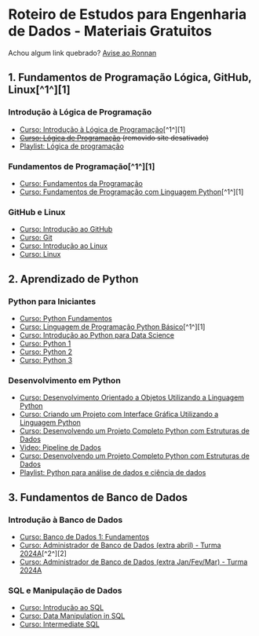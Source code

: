 # Roteiro de Estudos para Engenharia de Dados - Materiais Gratuitos

Achou algum link quebrado? [Avise ao Ronnan](https://linktr.ee/ronnanlima)

## 1. Fundamentos de Programação Lógica, GitHub, Linux[^1^][1]

### Introdução à Lógica de Programação
- [Curso: Introdução à Lógica de Programação](https://mundi.ifsul.edu.br/portal/introducao-a-logica-de-programacao.php)[^1^][1]
- ~~[Curso: Lógica de Programação](https://www.softblue.com.br/site/curso/id/6/CURSO+DE+LOGICA+DE+PROGRAMACAO+BASICO+ON+LINE+LO06+GRATIS) (removido site desativado)~~
- [Playlist: Lógica de programação](https://www.youtube.com/watch?v=JaTf3dhx464&list=PLfdDa19nz5SpJMLiGkRSctLH7QBr44goY)

### Fundamentos de Programação[^1^][1]
- [Curso: Fundamentos da Programação](https://mundi.ifsul.edu.br/portal/fundamentos-da-programacao.php)
- [Curso: Fundamentos de Programação com Linguagem Python](https://mundi.ifsul.edu.br/portal/fundamentos-de-programacao-com-linguagem-python.php)[^1^][1]

### GitHub e Linux
- [Curso: Introdução ao GitHub](https://www.youtube.com/playlist?list=PLHz_AreHm4dm7ZULPAmadvNhH6vk9oNZA)
- [Curso: Git](https://www.cursoemvideo.com/curso/curso-de-git-e-github/)
- [Curso: Introdução ao Linux](https://www.youtube.com/watch?v=6nN2EglOqCM&list=PLHz_AreHm4dlIXleu20uwPWFOSswqLYbV)
- [Curso: Linux](https://www.cursoemvideo.com/curso/linux/)

## 2. Aprendizado de Python

### Python para Iniciantes
- [Curso: Python Fundamentos](https://www.datascienceacademy.com.br/cursosgratuitos)
- [Curso: Linguagem de Programação Python Básico](https://www.ev.org.br/cursos/linguagem-de-programacao-python-basico)[^1^][1]
- [Curso: Introdução ao Python para Data Science](https://app.datacamp.com/learn/courses/intro-to-python-for-data-science)
- [Curso: Python 1](https://www.cursoemvideo.com/curso/python-3-mundo-1/)
- [Curso: Python 2](https://www.cursoemvideo.com/curso/python-3-mundo-2/)
- [Curso: Python 3](https://www.cursoemvideo.com/curso/python-3-mundo-3/)

### Desenvolvimento em Python
- [Curso: Desenvolvimento Orientado a Objetos Utilizando a Linguagem Python](https://www.ev.org.br/cursos/desenvolvimento-orientado-a-objetos-utilizando-a-linguagem-python)
- [Curso: Criando um Projeto com Interface Gráfica Utilizando a Linguagem Python](https://www.ev.org.br/cursos/criando-um-projeto-com-interface-grafica-utilizando-a-linguagem-python)
- [Curso: Desenvolvendo um Projeto Completo Python com Estruturas de Dados](https://www.ev.org.br/cursos/Desenvolvendo-um-Projeto-Completo-Python-com-Estruturas-de-Dados)
- [Video: Pipeline de Dados](https://www.youtube.com/watch?v=I14e3w8exMs&t=34s)
- [Curso: Desenvolvendo um Projeto Completo Python com Estruturas de Dados](https://www.ev.org.br/cursos/Desenvolvendo-um-Projeto-Completo-Python-com-Estruturas-de-Dados)
- [Playlist: Python para análise de dados e ciência de dados](https://www.youtube.com/watch?v=68GjXejXAQE&list=PLWMAkZq0y_ZPIY5jpXJAmTuFzlGXXC1UM&pp=iAQB)

## 3. Fundamentos de Banco de Dados

### Introdução à Banco de Dados
- [Curso: Banco de Dados 1: Fundamentos](https://mundi.ifsul.edu.br/portal/banco-de-dados.php)
- [Curso: Administrador de Banco de Dados (extra abril) - Turma 2024A](https://moodle.ifrs.edu.br/course/index.php?categoryid=79)[^2^][2]
- [Curso: Administrador de Banco de Dados (extra Jan/Fev/Mar) - Turma 2024A](https://moodle.ifrs.edu.br/course/index.php?categoryid=79)

### SQL e Manipulação de Dados
- [Curso: Introdução ao SQL](https://app.datacamp.com/learn/courses/introduction-to-sql)
- [Curso: Data Manipulation in SQL](https://app.datacamp.com/learn/courses/data-manipulation-in-sql)
- [Curso: Intermediate SQL](https://app.datacamp.com/learn/courses/intermediate-sql)
